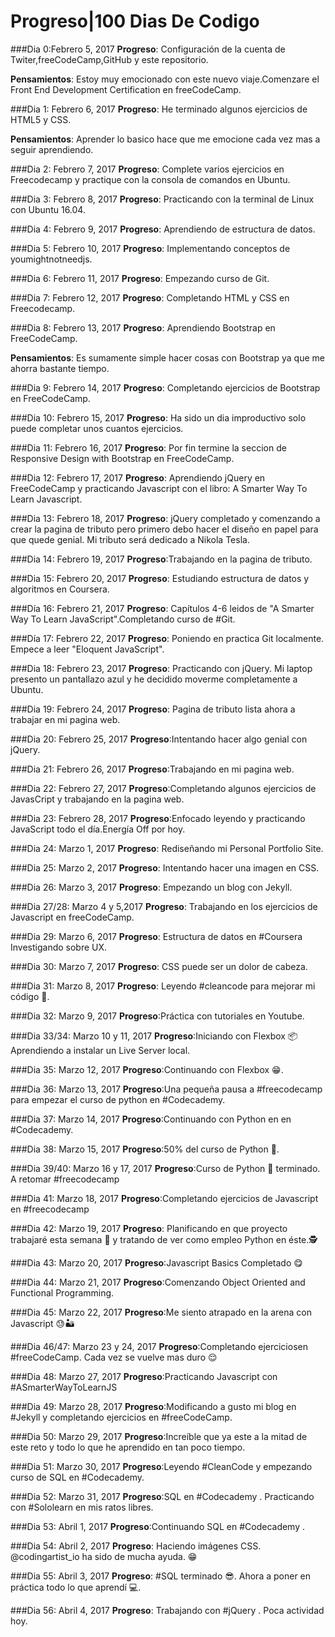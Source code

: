 # Progreso|100 Dias  De Codigo

###Dia 0:Febrero 5, 2017
**Progreso**: Configuración de la cuenta de Twiter,freeCodeCamp,GitHub y este repositorio.
 
 
**Pensamientos**: Estoy muy emocionado con este nuevo viaje.Comenzare el Front End Development Certification en freeCodeCamp.

###Dia 1: Febrero 6, 2017
**Progreso**: He terminado algunos ejercicios de HTML5 y CSS.

**Pensamientos**: Aprender lo basico hace que me emocione cada vez mas a seguir aprendiendo.

###Dia 2: Febrero 7, 2017
**Progreso**: Complete varios ejercicios en Freecodecamp y practique con la consola de comandos en Ubuntu.

###Dia 3: Febrero 8, 2017
**Progreso**: Practicando con la terminal de Linux con Ubuntu 16.04.

###Dia 4: Febrero 9, 2017
**Progreso**: Aprendiendo de estructura de datos.

###Dia 5: Febrero 10, 2017
**Progreso**: Implementando conceptos de youmightnotneedjs.

###Dia 6: Febrero 11, 2017
**Progreso**: Empezando curso de Git.

###Dia 7: Febrero 12, 2017
**Progreso**: Completando HTML y CSS en Freecodecamp.

###Dia 8: Febrero 13, 2017
**Progreso**: Aprendiendo Bootstrap en FreeCodeCamp.

**Pensamientos**: Es sumamente simple hacer cosas con Bootstrap ya que me ahorra bastante tiempo.

###Dia 9: Febrero 14, 2017
**Progreso**: Completando ejercicios de Bootstrap en FreeCodeCamp. 


###Dia 10: Febrero 15, 2017
**Progreso**: Ha sido un dia improductivo solo puede completar unos cuantos ejercicios.

###Dia 11: Febrero 16, 2017
**Progreso**: Por fin termine la seccion de Responsive Design  with Bootstrap en FreeCodeCamp.


###Dia 12: Febrero 17, 2017
**Progreso**: Aprendiendo jQuery en FreeCodeCamp y practicando Javascript con el libro: A Smarter Way To Learn Javascript.


###Dia 13: Febrero 18, 2017
**Progreso**: jQuery completado y comenzando a crear la pagina de tributo pero primero debo hacer el diseño en papel para que quede genial. Mi tributo será dedicado a Nikola Tesla.

###Dia 14: Febrero 19, 2017
**Progreso**:Trabajando en la pagina de tributo.


###Dia 15: Febrero 20, 2017
**Progreso**: Estudiando estructura de datos y algoritmos en Coursera.


###Día 16: Febrero 21, 2017
**Progreso**: Capítulos 4-6 leidos de "A Smarter Way To Learn JavaScript".Completando curso de #Git.


###Día 17: Febrero 22, 2017
**Progreso**: Poniendo en practica Git localmente. Empece a leer "Eloquent JavaScript".


###Dia 18: Febrero 23, 2017
**Progreso**: Practicando con jQuery. Mi laptop presento un pantallazo azul y he decidido moverme completamente a Ubuntu.


###Dia 19: Febrero 24, 2017
**Progreso**: Pagina de tributo lista ahora a trabajar en mi pagina web.


###Dia 20: Febrero 25, 2017
**Progreso**:Intentando hacer algo genial con jQuery.

###Dia 21: Febrero 26, 2017
**Progreso**:Trabajando en mi pagina web.

###Dia 22: Febrero 27, 2017
**Progreso**:Completando algunos ejercicios de JavasCript y trabajando en la pagina web.

###Dia 23: Febrero 28, 2017
**Progreso**:Enfocado leyendo y practicando JavaScript todo el día.Energía Off por hoy.

###Dia 24: Marzo 1, 2017
**Progreso**: Rediseñando mi Personal Portfolio Site.

###Dia 25: Marzo 2, 2017
**Progreso**: Intentando hacer una imagen en CSS.

###Dia 26: Marzo 3, 2017
**Progreso**: Empezando un blog con Jekyll.

###Dia 27/28: Marzo 4 y 5,2017
**Progreso**: Trabajando en los ejercicios de Javascript en freeCodeCamp.

###Dia 29: Marzo 6, 2017
**Progreso**: Estructura de datos en #Coursera Investigando sobre UX.

###Dia 30: Marzo 7, 2017
**Progreso**: CSS puede ser un dolor de cabeza.

###Dia 31: Marzo 8, 2017
**Progreso**: Leyendo #cleancode para mejorar mi código 🍝.


###Dia 32: Marzo 9, 2017
**Progreso**:Práctica con tutoriales en Youtube.

###Dia 33/34: Marzo 10 y 11, 2017
**Progreso**:Iniciando con Flexbox 📦
Aprendiendo a instalar un Live Server local.

###Dia 35: Marzo 12, 2017
**Progreso**:Continuando con Flexbox 😁.

###Dia 36: Marzo 13, 2017
**Progreso**:Una pequeña pausa a #freecodecamp para empezar el curso de python en #Codecademy.

###Dia 37: Marzo 14, 2017
**Progreso**:Continuando con Python en en #Codecademy.

###Dia 38: Marzo 15, 2017
**Progreso**:50% del curso de Python 🐍.

###Dia 39/40: Marzo 16 y 17, 2017
**Progreso**:Curso de Python 🐍 terminado. A retomar #freecodecamp 

###Dia 41: Marzo 18, 2017
**Progreso**:Completando ejercicios de Javascript en #freecodecamp

###Dia 42: Marzo 19, 2017
**Progreso**: Planificando en que proyecto trabajaré esta semana  🙆 y tratando de ver como empleo Python  en éste.🕵

###Dia 43: Marzo 20, 2017
**Progreso**:Javascript Basics Completado 😋

###Dia 44: Marzo 21, 2017
**Progreso**:Comenzando Object Oriented and Functional Programming.

###Dia 45: Marzo 22, 2017
**Progreso**:Me siento atrapado en la arena con Javascript 😓🏜

###Dia 46/47: Marzo 23 y 24, 2017
**Progreso**:Completando ejercicios​en #freeCodeCamp. Cada vez se vuelve mas duro 😌

###Dia 48: Marzo 27, 2017
**Progreso**:Practicando Javascript con #ASmarterWayToLearnJS

###Dia 49: Marzo 28, 2017
**Progreso**:Modificando a gusto mi blog en #Jekyll  y completando ejercicios en #freeCodeCamp.

###Dia 50: Marzo 29, 2017
**Progreso**:Increíble que ya este a la mitad de este reto y todo lo que he aprendido en tan poco tiempo.

###Dia 51: Marzo 30, 2017
**Progreso**:Leyendo #CleanCode y empezando curso de SQL en #Codecademy.

###Dia 52: Marzo 31, 2017
**Progreso**:SQL en #Codecademy .
Practicando con #Sololearn en mis ratos libres.

###Dia 53: Abril 1, 2017
**Progreso**:Continuando SQL en #Codecademy .


###Dia 54: Abril 2, 2017
**Progreso**: Haciendo imágenes CSS.
@codingartist_io ha sido de mucha ayuda. 😁

###Dia 55: Abril 3, 2017
**Progreso**: #SQL terminado 😎. Ahora a poner en práctica todo lo que aprendí 💻.

###Dia 56: Abril 4, 2017
**Progreso**: Trabajando con #jQuery .
Poca actividad hoy.











